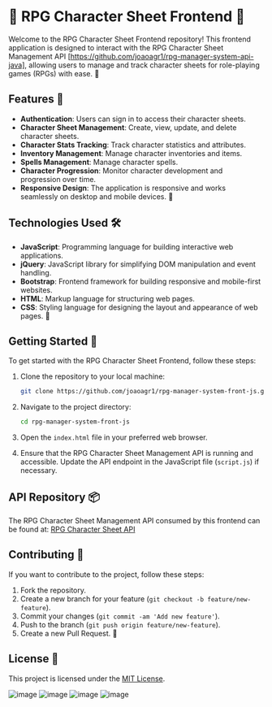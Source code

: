 # 🎲 RPG Character Sheet Frontend 📜

Welcome to the RPG Character Sheet Frontend repository! This frontend application is designed to interact with the RPG Character Sheet Management API [https://github.com/joaoagr1/rpg-manager-system-api-java], allowing users to manage and track character sheets for role-playing games (RPGs) with ease. 🚀

## Features 🌟

- **Authentication**: Users can sign in to access their character sheets.
- **Character Sheet Management**: Create, view, update, and delete character sheets.
- **Character Stats Tracking**: Track character statistics and attributes.
- **Inventory Management**: Manage character inventories and items.
- **Spells Management**: Manage character spells.
- **Character Progression**: Monitor character development and progression over time.
- **Responsive Design**: The application is responsive and works seamlessly on desktop and mobile devices. 📱

## Technologies Used 🛠️

- **JavaScript**: Programming language for building interactive web applications.
- **jQuery**: JavaScript library for simplifying DOM manipulation and event handling.
- **Bootstrap**: Frontend framework for building responsive and mobile-first websites.
- **HTML**: Markup language for structuring web pages.
- **CSS**: Styling language for designing the layout and appearance of web pages. 🎨

## Getting Started 🚀

To get started with the RPG Character Sheet Frontend, follow these steps:

1. Clone the repository to your local machine:

    ```bash
    git clone https://github.com/joaoagr1/rpg-manager-system-front-js.git
    ```

2. Navigate to the project directory:

    ```bash
    cd rpg-manager-system-front-js
    ```

3. Open the `index.html` file in your preferred web browser.

4. Ensure that the RPG Character Sheet Management API is running and accessible. Update the API endpoint in the JavaScript file (`script.js`) if necessary.

## API Repository 📦

The RPG Character Sheet Management API consumed by this frontend can be found at: [RPG Character Sheet API](https://github.com/your-username/rpg-character-api)

## Contributing 🤝

If you want to contribute to the project, follow these steps:

1. Fork the repository.
2. Create a new branch for your feature (`git checkout -b feature/new-feature`).
3. Commit your changes (`git commit -am 'Add new feature'`).
4. Push to the branch (`git push origin feature/new-feature`).
5. Create a new Pull Request. 🎉

## License 📝

This project is licensed under the [MIT License](LICENSE).

![image](https://github.com/joaoagr1/rpg-manager-system-front-js/assets/125477822/ac37cf09-482d-4e99-9826-14b4a2babf47)
![image](https://github.com/joaoagr1/rpg-manager-system-front-js/assets/125477822/60781ced-4c16-481e-9048-9bd31b89a984)
![image](https://github.com/joaoagr1/rpg-manager-system-front-js/assets/125477822/7b66cb81-9ed4-4e5a-b427-389f56a72ca7)
![image](https://github.com/joaoagr1/rpg-manager-system-front-js/assets/125477822/edb7bfd7-51a1-49a7-adf9-4befb412382e)







